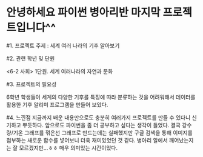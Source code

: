 # 안녕하세요 파이썬 병아리반 마지막 프로젝트입니다^^
#1. 프로젝트 주제 : 세계 여러 나라의 기후 알아보기

#2. 관련 학년 및 단원 

<6-2 사회> 1단원. 세계 여러나라의 자연과 문화

#3. 프로젝트의 필요성

6학년 학생들이 세계의 다양한 기후를 특징에 따라 분류하는 것을 어려워해서 데이터를 활용한 기후 알리미 프로그램을 만들어 보았다.

#4. 느낀점
지금까지 배운 내용만으로도 충분히 여러가지 프로젝트를 만들 수 있다니 신기하고 뿌듯하다. 앞으로도 파이썬을 좀 더 공부하고 싶다는 생각이 들었다. 결국 강수량/기온 그래프를 꺾은선 그래프로 만드는데는 실패했지만 구글 검색을 통해 이미지를 첨부하는 새로운 함수를 넣어보니 더욱 재미있었던 것 같다. 병아리 알에서 깨어났는지는 잘 모르겠지만...ㅎㅎ 매우 의미있는 시간이었다. 
